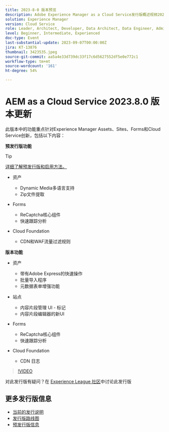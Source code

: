 ```yaml
---
title: 2023-8-0 版本预览
description: Adobe Experience Manager as a Cloud Service发行版概述视频2023.8.0
solution: Experience Manager
version: Cloud Service
role: Leader, Architect, Developer, Data Architect, Data Engineer, Admin, User
level: Beginner, Intermediate, Experienced
doc-type: Event
last-substantial-update: 2023-09-07T00:00:00Z
jira: KT-13876
thumbnail: 3423535.jpeg
source-git-commit: aa5a4e33d739dc33f17c6d5627552df5e0e772c1
workflow-type: tm+mt
source-wordcount: '161'
ht-degree: 54%

---
```



# AEM as a Cloud Service 2023.8.0 版本更新

此版本中的功能重点针对Experience Manager Assets、Sites、Forms和Cloud Service创新，包括以下内容：

**预发行版功能**

>[!TIP]
>
>[详细了解预发行版和启用方法。](https://experienceleague.adobe.com/docs/experience-manager-cloud-service/content/release-notes/prerelease.html)

* 资产
   * Dynamic Media多语言支持
   * Zip文件提取

* Forms
   * ReCaptcha核心组件
   * 快速跟踪分析

* Cloud Foundation
   * CDN和WAF流量过滤规则

**版本功能**

* 资产
   * 带有Adobe Express的快速操作
   * 批量导入程序
   * 元数据表单增强功能

* 站点
   * 内容片段管理 UI - 标记
   * 内容片段编辑器的新UI

* Forms
   * ReCaptcha核心组件
   * 快速跟踪分析

* Cloud Foundation
   * CDN 日志

>[!VIDEO](https://video.tv.adobe.com/v/3423535/?learn=on)

对此发行版有疑问？在 [Experience League 社区](https://adobe.ly/3syyBwe)中讨论此发行版

## 更多发行版信息

* [当前的发行说明](https://experienceleague.adobe.com/docs/experience-manager-cloud-service/content/release-notes/home.html?lang=zh-Hans)
* [发行版路线图](https://experienceleague.adobe.com/docs/experience-manager-release-information/aem-release-updates/update-releases-roadmap.html?lang=zh-Hans)
* [预发行版信息](https://experienceleague.adobe.com/docs/experience-manager-cloud-service/content/release-notes/prerelease.html)
